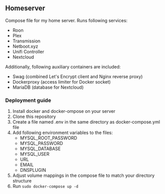 ## Homeserver

Compose file for my home server. Runs following services:
* Roon
* Plex
* Transmission
* Netboot.xyz
* Unifi Controller
* Nextcloud

Additionally, following auxiliary containers are included:
* Swag (combined Let's Encrypt client and Nginx reverse proxy)
* Dockerproxy (access limiter for Docker socket)
* MariaDB (database for Nextcloud)

### Deployment guide
1. Install docker and docker-ompose on your server
1. Clone this repository
1. Create a file named .env in the same directory as docker-compose.yml file
1. Add following environment variables to the files:
    * MYSQL_ROOT_PASSWORD
    * MYSQL_PASSWORD
    * MYSQL_DATABASE
    * MYSQL_USER
    * URL
    * EMAIL
    * DNSPLUGIN
1. Adjust volume mappings in the compose file to match your directory structure
1. Run `sudo docker-compose up -d`
